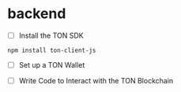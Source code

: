 # backend

- [ ] Install the TON SDK

`npm install ton-client-js`

- [ ] Set up a TON Wallet

- [ ] Write Code to Interact with the TON Blockchain
